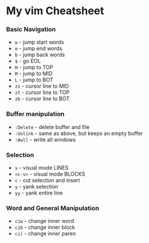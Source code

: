 # My vim Cheatsheet

### Basic Navigation

- `w` - jump start words
- `e` - jump end words
- `b` - jump back words
- `$` - go EOL
- `H` - jump to TOP
- `M` - jump to MID
- `L` - jump to BOT
- `zz` - cursor line to MID
- `zt` - cursor line to TOP
- `zb` - cursor line to BOT

### Buffer manipulation

- `:Delete` - delete buffer and file
- `:Unlink` - same as above, but keeps an empty buffer
- `:Wall` - write all windows

### Selection

- `v` - visual mode LINES
- `<c-v>` - visual mode BLOCKS
- `c` - cut selection and insert
- `y` - yank selection
- `yy` - yank entire line

### Word and General Manipulation

- `ciw` - change inner word
- `cib` - change inner block
- `ci)` - change inner paren

